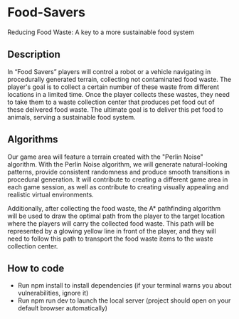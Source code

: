 # Food-Savers
Reducing Food Waste: A key to a more sustainable food system

## Description
In “Food Savers” players will control a robot or a vehicle navigating in procedurally generated terrain, collecting not contaminated food waste. The player's goal is to collect a certain number of these waste from different locations in a limited time. Once the player collects these wastes, they need to take them to a waste collection center that produces pet food out of these delivered food waste. The ultimate goal is to deliver this pet food to animals, serving a sustainable food system.

## Algorithms
Our game area will feature a terrain created with the "Perlin Noise" algorithm. With the Perlin Noise algorithm, we will generate natural-looking patterns, provide consistent randomness and produce smooth transitions in procedural generation. It will contribute to creating a different game area in each game session, as well as contribute to creating visually appealing and realistic virtual environments.

Additionally, after collecting the food waste, the A* pathfinding algorithm will be used to draw the optimal path from the player to the target location where the players will carry the collected food waste. This path will be represented by a glowing yellow line in front of the player, and they will need to follow this path to transport the food waste items to the waste collection center.

## How to code
- Run npm install to install dependencies
(if your terminal warns you about vulnerabilities, ignore it)
- Run npm run dev to launch the local server
(project should open on your default browser automatically)

